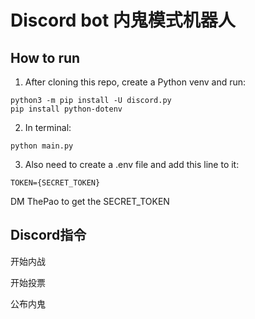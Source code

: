 # Discord bot 内鬼模式机器人

## How to run
1. After cloning this repo, create a Python venv and run:
```
python3 -m pip install -U discord.py
pip install python-dotenv
```
2. In terminal:
```
python main.py
```
3. Also need to create a .env file and add this line to it:
```
TOKEN={SECRET_TOKEN}
```
DM ThePao to get the SECRET_TOKEN


## Discord指令
开始内战

开始投票

公布内鬼
